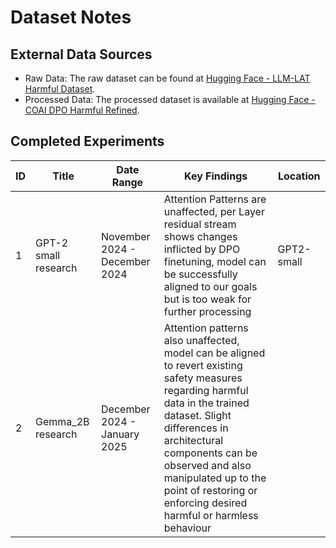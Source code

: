 # Dataset Notes

## External Data Sources
- Raw Data: The raw dataset can be found at [Hugging Face - LLM-LAT Harmful Dataset](https://huggingface.co/datasets/LLM-LAT/harmful-dataset).
- Processed Data: The processed dataset is available at [Hugging Face - COAI DPO Harmful Refined](https://huggingface.co/datasets/coai/dpo_harmful_refined).

## Completed Experiments

| ID | Title                       | Date Range            | Key Findings                                                                                                           | Location     |
|----|-----------------------------|-----------------------|------------------------------------------------------------------------------------------------------------------------|--------------|
| 1  | GPT-2 small research        | November 2024 - December 2024 | Attention Patterns are unaffected, per Layer residual stream shows changes inflicted by DPO finetuning, model can be successfully aligned to our goals but is too weak for further processing | GPT2-small   |
| 2  | Gemma_2B research           | December 2024 - January 2025 | Attention patterns also unaffected, model can be aligned to revert existing safety measures regarding harmful data in the trained dataset. Slight differences in architectural components can be observed and also manipulated up to the point of restoring or enforcing desired harmful or harmless behaviour |              |